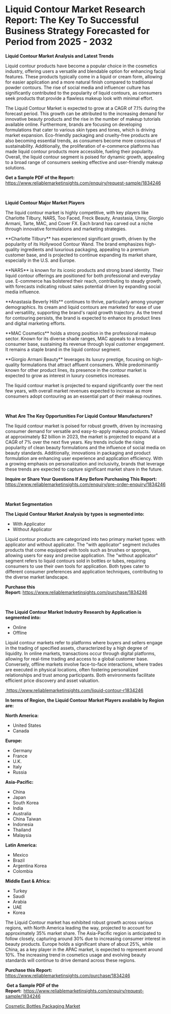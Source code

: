 <p><h1>Liquid Contour Market Research Report: The Key To Successful Business Strategy Forecasted for Period from 2025 - 2032</h1></p><p><strong>Liquid Contour Market Analysis and Latest Trends</strong></p>
<p><p>Liquid contour products have become a popular choice in the cosmetics industry, offering users a versatile and blendable option for enhancing facial features. These products typically come in a liquid or cream form, allowing for easier application and a more natural finish compared to traditional powder contours. The rise of social media and influencer culture has significantly contributed to the popularity of liquid contours, as consumers seek products that provide a flawless makeup look with minimal effort.</p><p>The Liquid Contour Market is expected to grow at a CAGR of 7.1% during the forecast period. This growth can be attributed to the increasing demand for innovative beauty products and the rise in the number of makeup tutorials available online. Furthermore, brands are focusing on developing formulations that cater to various skin types and tones, which is driving market expansion. Eco-friendly packaging and cruelty-free products are also becoming essential trends, as consumers become more conscious of sustainability. Additionally, the proliferation of e-commerce platforms has made liquid contour products more accessible, fueling their popularity. Overall, the liquid contour segment is poised for dynamic growth, appealing to a broad range of consumers seeking effective and user-friendly makeup solutions.</p></p>
<p><strong>Get a Sample PDF of the Report:&nbsp;</strong> <a href="https://www.reliablemarketinsights.com/enquiry/request-sample/1834246?utm_campaign=2129&utm_medium=2&utm_source=Github&utm_content=ia&utm_term=07022025&utm_id=liquid-contour">https://www.reliablemarketinsights.com/enquiry/request-sample/1834246</a></p>
<p>&nbsp;</p>
<p><strong>Liquid Contour Major Market Players</strong></p>
<p><p>The liquid contour market is highly competitive, with key players like Charlotte Tilbury, NARS, Too Faced, Freck Beauty, Anastasia, Unny, Giorgio Armani, Tarte, MAC, and Cover FX. Each brand has carved out a niche through innovative formulations and marketing strategies.</p><p>**Charlotte Tilbury** has experienced significant growth, driven by the popularity of its Hollywood Contour Wand. The brand emphasizes high-quality ingredients and luxurious packaging, appealing to a premium customer base, and is projected to continue expanding its market share, especially in the U.S. and Europe.</p><p>**NARS** is known for its iconic products and strong brand identity. Their liquid contour offerings are positioned for both professional and everyday use. E-commerce has bolstered their reach, contributing to steady growth, with forecasts indicating robust sales potential driven by expanding social media influence.</p><p>**Anastasia Beverly Hills** continues to thrive, particularly among younger demographics. Its cream and liquid contours are marketed for ease of use and versatility, supporting the brand's rapid growth trajectory. As the trend for contouring persists, the brand is expected to enhance its product lines and digital marketing efforts.</p><p>**MAC Cosmetics** holds a strong position in the professional makeup sector. Known for its diverse shade ranges, MAC appeals to a broad consumer base, sustaining its revenue through loyal customer engagement. It remains a staple brand in the liquid contour segment.</p><p>**Giorgio Armani Beauty** leverages its luxury prestige, focusing on high-quality formulations that attract affluent consumers. While predominantly known for other product lines, its presence in the contour market is expected to grow as interest in luxury cosmetics increases.</p><p>The liquid contour market is projected to expand significantly over the next few years, with overall market revenues expected to increase as more consumers adopt contouring as an essential part of their makeup routines.</p></p>
<p>&nbsp;</p>
<p><strong>What Are The Key Opportunities For Liquid Contour Manufacturers?</strong></p>
<p><p>The liquid contour market is poised for robust growth, driven by increasing consumer demand for versatile and easy-to-apply makeup products. Valued at approximately $2 billion in 2023, the market is projected to expand at a CAGR of 7% over the next five years. Key trends include the rising popularity of clean beauty formulations and the influence of social media on beauty standards. Additionally, innovations in packaging and product formulation are enhancing user experience and application efficiency. With a growing emphasis on personalization and inclusivity, brands that leverage these trends are expected to capture significant market share in the future.</p></p>
<p><strong>Inquire or Share Your Questions If Any Before Purchasing This Report:</strong> <a href="https://www.reliablemarketinsights.com/enquiry/pre-order-enquiry/1834246?utm_campaign=2129&utm_medium=2&utm_source=Github&utm_content=ia&utm_term=07022025&utm_id=liquid-contour">https://www.reliablemarketinsights.com/enquiry/pre-order-enquiry/1834246</a></p>
<p>&nbsp;</p>
<p><strong>Market Segmentation</strong></p>
<p><strong>The Liquid Contour Market Analysis by types is segmented into:</strong></p>
<p><ul><li>With Applicator</li><li>Without Applicator</li></ul></p>
<p><p>Liquid contour products are categorized into two primary market types: with applicator and without applicator. The "with applicator" segment includes products that come equipped with tools such as brushes or sponges, allowing users for easy and precise application. The "without applicator" segment refers to liquid contours sold in bottles or tubes, requiring consumers to use their own tools for application. Both types cater to different consumer preferences and application techniques, contributing to the diverse market landscape.</p></p>
<p><strong>Purchase this Report:&nbsp;</strong><a href="https://www.reliablemarketinsights.com/purchase/1834246?utm_campaign=2129&utm_medium=2&utm_source=Github&utm_content=ia&utm_term=07022025&utm_id=liquid-contour">https://www.reliablemarketinsights.com/purchase/1834246</a></p>
<p>&nbsp;</p>
<p><strong>The Liquid Contour Market Industry Research by Application is segmented into:</strong></p>
<p><ul><li>Online</li><li>Offline</li></ul></p>
<p><p>Liquid contour markets refer to platforms where buyers and sellers engage in the trading of specified assets, characterized by a high degree of liquidity. In online markets, transactions occur through digital platforms, allowing for real-time trading and access to a global customer base. Conversely, offline markets involve face-to-face interactions, where trades are executed in physical locations, often fostering personalized relationships and trust among participants. Both environments facilitate efficient price discovery and asset valuation.</p></p>
<p><a href="https://www.reliablemarketinsights.com/liquid-contour-r1834246?utm_campaign=2129&utm_medium=2&utm_source=Github&utm_content=ia&utm_term=07022025&utm_id=liquid-contour">&nbsp;https://www.reliablemarketinsights.com/liquid-contour-r1834246</a></p>
<p><strong>In terms of Region, the Liquid Contour Market Players available by Region are:</strong></p>
<p>
    <p> <strong> North America: </strong>
        <ul>
            <li>United States</li>
            <li>Canada</li>
        </ul>
        </p> 
    <p> <strong> Europe: </strong>
        <ul>
            <li>Germany</li>
            <li>France</li>
            <li>U.K.</li>
            <li>Italy</li>
            <li>Russia</li>
        </ul>
        </p> 
    <p> <strong> Asia-Pacific: </strong>
        <ul>
            <li>China</li>
            <li>Japan</li>
            <li>South Korea</li>
            <li>India</li>
            <li>Australia</li>
            <li>China Taiwan</li>
            <li>Indonesia</li>
            <li>Thailand</li>
            <li>Malaysia</li>
        </ul>
        </p> 
    <p> <strong> Latin America: </strong>
        <ul>
            <li>Mexico</li>
            <li>Brazil</li>
            <li>Argentina Korea</li>
            <li>Colombia</li>
        </ul>
        </p> 
    <p> <strong> Middle East & Africa: </strong>
        <ul>
            <li>Turkey</li>
            <li>Saudi</li>
            <li>Arabia</li>
            <li>UAE</li>
            <li>Korea</li>
        </ul>
    </p>
    </p>
<p><p>The Liquid Contour market has exhibited robust growth across various regions, with North America leading the way, projected to account for approximately 35% market share. The Asia-Pacific region is anticipated to follow closely, capturing around 30% due to increasing consumer interest in beauty products. Europe holds a significant share of about 25%, while China, as a key player in the APAC market, is expected to represent around 10%. The increasing trend in cosmetics usage and evolving beauty standards will continue to drive demand across these regions.</p></p>
<p><strong>Purchase this Report: </strong><a href="https://www.reliablemarketinsights.com/purchase/1834246?utm_campaign=2129&utm_medium=2&utm_source=Github&utm_content=ia&utm_term=07022025&utm_id=liquid-contour">https://www.reliablemarketinsights.com/purchase/1834246</a></p>
<p>&nbsp;<strong>Get a Sample PDF of the Report:&nbsp;&nbsp;</strong><a href="https://www.reliablemarketinsights.com/enquiry/request-sample/1834246?utm_campaign=2129&utm_medium=2&utm_source=Github&utm_content=ia&utm_term=07022025&utm_id=liquid-contour">https://www.reliablemarketinsights.com/enquiry/request-sample/1834246</a></p>
<p><strong></strong></p>
<p><p><a href="https://github.com/JosephineMcguire65/Market-Research-Report-List-1/blob/main/cosmetic-bottles-packaging-market.md?utm_campaign=2129&utm_medium=2&utm_source=Github&utm_content=ia&utm_term=07022025&utm_id=liquid-contour">Cosmetic Bottles Packaging Market</a></p></p>
